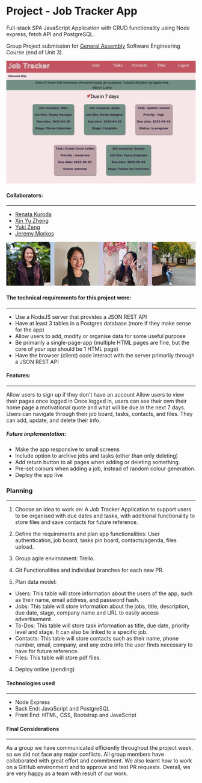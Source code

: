 # Project - Job Tracker App 

Full-stack SPA JavaScript Application with CRUD functionality using Node express, fetch API and PostgreSQL.

Group Project submission for [General Assembly](https://generalassemb.ly) Software Engineering Course (end of Unit 3). 

![JobTracker](./client/images/job-tracker-homepage.jpg) 


#### **Collaborators:**
---
* [Renata Kuroda](https://github.com/RenataKuroda)
* [Xin Yu Zheng](https://github.com/xyzhengg)
* [Yuki Zeng](https://github.com/Yukixx0729)
* [Jeremy Morkos](https://github.com/JeremyMorkos)

![Collaborators](./client/images/collaborators.jpg) 

#### **The technical requirements for this project were:**
---
* Use a NodeJS server that provides a JSON REST API
* Have at least 3 tables in a Postgres database (more if they make sense for the app)
* Allow users to add, modify or organise data for some useful purpose
* Be primarily a single-page-app (multiple HTML pages are fine, but the core of your app should be 1 HTML page)
* Have the browser (client) code interact with the server primarily through a JSON REST API


#### Features:
---
Allow users to sign up if they don't have an account
Allow users to view their pages once logged in
Once logged in, users can see their own their home page a motivational quote and what will be due in the next 7 days. 
Users can navigate through their job board, tasks, contacts, and files. They can add, update, and delete their info.


##### Future implementation:
- Make the app responsive to small screens
- Include option to archive jobs and tasks (other than only deleting)
- Add return button to all pages when adding or deleting something.
- Pre-set colours when adding a job, instead of random colour generation.
- Deploy the app live


### **Planning**
---

1. Choose an idea to work on: A Job Tracker Application to support users to be organised with due dates and tasks, with additional functionality to store files and save contacts for future reference.

2. Define the requirements and plan app functionalities: User authentication, job board, tasks pin board, contacts/agenda, files upload.

3. Group agile environment: Trello.

4. Git Functionalities and individual branches for each new PR.

3. Plan data model:
- Users: This table will store information about the users of the app, such as their name, email address, and password hash.
- Jobs: This table will store information about the jobs, title, description, due date, stage, company name and URL to easily access advertisement.
- To-Dos: This table will store task information as title, due date, priority level and stage. It can also be linked to a specific job. 
- Contacts: This table will store contacts such as their name, phone number, email, company, and any extra info the user finds necessary to have for future reference. 
- Files: This table will store pdf files.

4. Deploy online (pending)


#### **Technologies used**
---
- Node Express
- Back End: JavaScript and PostgreSQL
- Front End: HTML, CSS, Bootstrap and JavaScript


#### **Final Considerations**
---
As a group we have communicated efficiently throughout the project week, so we did not face any major conflicts. All group members have collaborated with great effort and commitment. 
We also learnt how to work on a GitHub environment and to approve and test PR requests. 
Overall, we are very happy as a team with result of our work.

